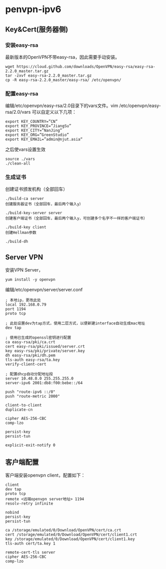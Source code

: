 # penvpn-ipv6

## Key&Cert(服务器侧)

### 安装easy-rsa
最新版本的OpenVPN不带easy-rsa，因此需要手动安装。
```
wget https://cloud.github.com/downloads/OpenVPN/easy-rsa/easy-rsa-2.2.0_master.tar.gz
tar -zxvf easy-rsa-2.2.0_master.tar.gz
cp -R easy-rsa-2.2.0_master/easy-rsa/ /etc/openvpn/
```

### 配置easy-rsa
编辑/etc/openvpn/easy-rsa/2.0目录下的vars文件。vim /etc/openvpn/easy-rsa/2.0/vars
可以自定义以下几项：
```
export KEY_COUNTRY=”CN”
export KEY_PROVINCE=”JiangSu”
export KEY_CITY=”NanJing”
export KEY_ORG=”GreenStudio”
export KEY_EMAIL=”admin@njut.asia“
```

之后使vars设置生效
```
source ./vars
./clean-all
```

### 生成证书
创建证书颁发机构（全部回车）
```
./build-ca server
创建服务器证书（全部回车，最后两个输入y）

./build-key-server server
创建客户端证书（全部回车，最后两个输入y，可创建多个名字不一样的客户端证书）

./build-key client
创建Hellman参数

./build-dh
```

## Server VPN
安装VPN Server，
```
yum install -y openvpn
```

编辑/etc/openvpn/server/server.conf

```
; 本地ip，更改此处
local 192.168.0.79
port 1194
proto tcp

; 此处设置dev为tap方式，使用二层方式，以便新建interface自动生成mac地址
dev tap

; 使用已生成的openssl密钥进行配置
ca easy-rsa/pki/ca.crt
cert easy-rsa/pki/issued/server.crt
key easy-rsa/pki/private/server.key
dh easy-rsa/pki/dh.pem
tls-auth easy-rsa/ta.key
verify-client-cert

; 配置dhcp自动分配地址段
server 10.48.0.0 255.255.255.0
server-ipv6 2001:db8:f00:bebe::/64

push "route-ipv6 ::/0"
push "route-metric 2000"

client-to-client
duplicate-cn

cipher AES-256-CBC
comp-lzo

persist-key
persist-tun

explicit-exit-notify 0
```

## 客户端配置
客户端安装openvpn client，配置如下：

```
client
dev tap
proto tcp
remote <远端openvpn server地址> 1194
resolv-retry infinite

nobind
persist-key
persist-tun

ca /storage/emulated/0/Download/OpenVPN/cert/ca.crt
cert /storage/emulated/0/Download/OpenVPN/cert/client1.crt
key /storage/emulated/0/Download/OpenVPN/cert/client1.key
tls-auth cert/ta.key 1

remote-cert-tls server
cipher AES-256-CBC
comp-lzo
```
